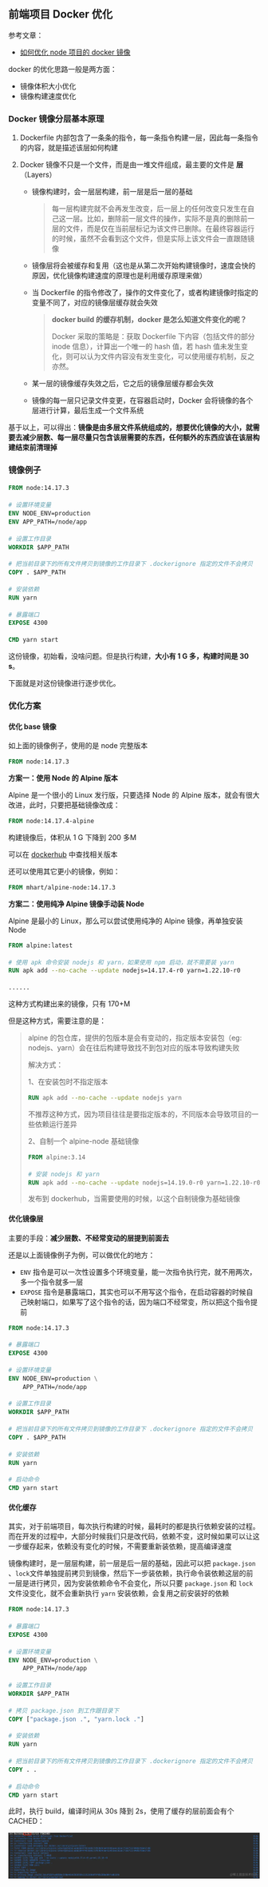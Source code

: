 ## 前端项目 Docker 优化

参考文章：

- [如何优化 node 项目的 docker 镜像](https://juejin.cn/post/6991689670027542564)



docker 的优化思路一般是两方面：

- 镜像体积大小优化
- 镜像构建速度优化



### Docker 镜像分层基本原理

1. Dockerfile 内部包含了一条条的指令，每一条指令构建一层，因此每一条指令的内容，就是描述该层如何构建

2. Docker 镜像不只是一个文件，而是由一堆文件组成，最主要的文件是 **层**（Layers）

   - 镜像构建时，会一层层构建，前一层是后一层的基础

     > 每一层构建完就不会再发生改变，后一层上的任何改变只发生在自己这一层。比如，删除前一层文件的操作，实际不是真的删除前一层的文件，而是仅在当前层标记为该文件已删除。在最终容器运行的时候，虽然不会看到这个文件，但是实际上该文件会一直跟随镜像

   - 镜像层将会被缓存和复用（这也是从第二次开始构建镜像时，速度会快的原因，优化镜像构建速度的原理也是利用缓存原理来做）

   - 当 Dockerfile 的指令修改了，操作的文件变化了，或者构建镜像时指定的变量不同了，对应的镜像层缓存就会失效

     > **docker build 的缓存机制，docker 是怎么知道文件变化的呢？**
     >
     > 
     >
     > Docker 采取的策略是：获取 Dockerfile 下内容（包括文件的部分 inode 信息），计算出一个唯一的 hash 值，若 hash 值未发生变化，则可以认为文件内容没有发生变化，可以使用缓存机制，反之亦然。

   - 某一层的镜像缓存失效之后，它之后的镜像层缓存都会失效

   - 镜像的每一层只记录文件变更，在容器启动时，Docker 会将镜像的各个层进行计算，最后生成一个文件系统



基于以上，可以得出：**镜像是由多层文件系统组成的，想要优化镜像的大小，就需要去减少层数、每一层尽量只包含该层需要的东西，任何额外的东西应该在该层构建结束前清理掉**



### 镜像例子

```dockerfile
FROM node:14.17.3

# 设置环境变量
ENV NODE_ENV=production
ENV APP_PATH=/node/app

# 设置工作目录
WORKDIR $APP_PATH

# 把当前目录下的所有文件拷贝到镜像的工作目录下 .dockerignore 指定的文件不会拷贝
COPY . $APP_PATH

# 安装依赖
RUN yarn

# 暴露端口
EXPOSE 4300

CMD yarn start
```

这份镜像，初始看，没啥问题。但是执行构建，**大小有 1 G 多，构建时间是 30 s**。

下面就是对这份镜像进行逐步优化。



### 优化方案



#### 优化 base 镜像

如上面的镜像例子，使用的是 node 完整版本

```dockerfile
FROM node:14.17.3
```



**方案一：使用 Node 的 Alpine 版本**

Alpine 是一个很小的 Linux 发行版，只要选择 Node 的 Alpine 版本，就会有很大改进，此时，只要把基础镜像改成：

```dockerfile
FROM node:14.17.4-alpine
```

构建镜像后，体积从 1 G 下降到 200 多M

可以在 [dockerhub](https://hub.docker.com/search?image_filter=official&q=) 中查找相关版本



还可以使用其它更小的镜像，例如：

```dockerfile
FROM mhart/alpine-node:14.17.3
```



**方案二：使用纯净 Alpine 镜像手动装 Node**

Alpine 是最小的 Linux，那么可以尝试使用纯净的 Alpine 镜像，再单独安装 Node

```dockerfile
FROM alpine:latest

# 使用 apk 命令安装 nodejs 和 yarn，如果使用 npm 启动，就不需要装 yarn
RUN apk add --no-cache --update nodejs=14.17.4-r0 yarn=1.22.10-r0

......
```

这种方式构建出来的镜像，只有 170+M



但是这种方式，需要注意的是：

>alpine 的包仓库，提供的包版本是会有变动的，指定版本安装包（eg: nodejs、yarn）会在往后构建导致找不到包对应的版本导致构建失败
>
>
>
>解决方式：
>
>1、在安装包时不指定版本
>
>```dockerfile
>RUN apk add --no-cache --update nodejs yarn
>```
>
>不推荐这种方式，因为项目往往是要指定版本的，不同版本会导致项目的一些依赖运行差异
>
>
>
>2、自制一个 alpine-node 基础镜像
>
>```dockerfile
>FROM alpine:3.14
>
># 安装 nodejs 和 yarn
>RUN apk add --no-cache --update nodejs=14.19.0-r0 yarn=1.22.10-r0
>```
>
>发布到 dockerhub，当需要使用的时候，以这个自制镜像为基础镜像



#### 优化镜像层

主要的手段：**减少层数、不经常变动的层提到前面去**

还是以上面镜像例子为例，可以做优化的地方：

- `ENV` 指令是可以一次性设置多个环境变量，能一次指令执行完，就不用两次，多一个指令就多一层
- `EXPOSE` 指令是暴露端口，其实也可以不用写这个指令，在启动容器的时候自己映射端口，如果写了这个指令的话，因为端口不经常变，所以把这个指令提前

```dockerfile
FROM node:14.17.3

# 暴露端口
EXPOSE 4300

# 设置环境变量
ENV NODE_ENV=production \
    APP_PATH=/node/app

# 设置工作目录
WORKDIR $APP_PATH

# 把当前目录下的所有文件拷贝到镜像的工作目录下 .dockerignore 指定的文件不会拷贝
COPY . $APP_PATH

# 安装依赖
RUN yarn

# 启动命令
CMD yarn start
```



#### 优化缓存

其实，对于前端项目，每次执行构建的时候，最耗时的都是执行依赖安装的过程。而在开发的过程中，大部分时候我们只是改代码，依赖不变，这时候如果可以让这一步缓存起来，依赖没有变化的时候，不需要重新装依赖，提高编译速度



镜像构建时，是一层层构建，前一层是后一层的基础，因此可以把 `package.json` 、`lock`文件单独提前拷贝到镜像，然后下一步装依赖，执行命令装依赖这层的前一层是进行拷贝，因为安装依赖命令不会变化，所以只要 `package.json` 和 `lock` 文件没变化，就不会重新执行 `yarn` 安装依赖，会复用之前安装好的依赖



```dockerfile
FROM node:14.17.3

# 暴露端口
EXPOSE 4300

# 设置环境变量
ENV NODE_ENV=production \
    APP_PATH=/node/app

# 设置工作目录
WORKDIR $APP_PATH

# 拷贝 package.json 到工作跟目录下
COPY ["package.json .", "yarn.lock ."]

# 安装依赖
RUN yarn

# 把当前目录下的所有文件拷贝到镜像的工作目录下 .dockerignore 指定的文件不会拷贝
COPY . .

# 启动命令
CMD yarn start
```



此时，执行 build，编译时间从 30s 降到 2s，使用了缓存的层前面会有个 CACHED：

![](./imgs/img22.png)

